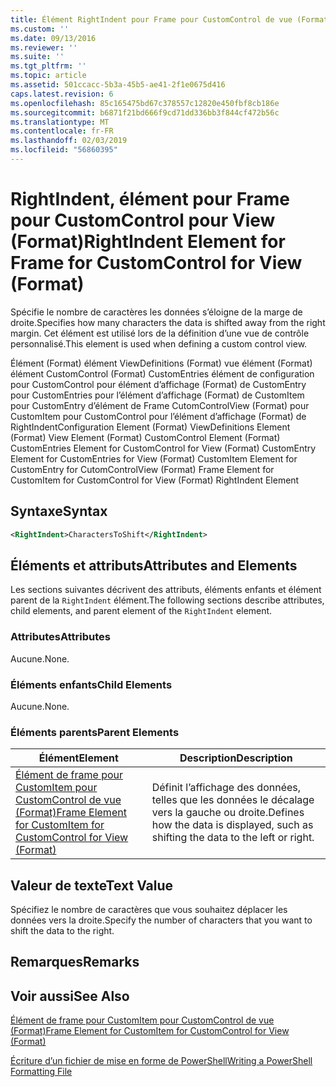 ```yaml
---
title: Élément RightIndent pour Frame pour CustomControl de vue (Format) | Microsoft Docs
ms.custom: ''
ms.date: 09/13/2016
ms.reviewer: ''
ms.suite: ''
ms.tgt_pltfrm: ''
ms.topic: article
ms.assetid: 501ccacc-5b3a-45b5-ae41-2f1e0675d416
caps.latest.revision: 6
ms.openlocfilehash: 85c165475bd67c378557c12820e450fbf8cb186e
ms.sourcegitcommit: b6871f21bd666f9cd71dd336bb3f844cf472b56c
ms.translationtype: MT
ms.contentlocale: fr-FR
ms.lasthandoff: 02/03/2019
ms.locfileid: "56860395"
---
```

# <a name="rightindent-element-for-frame-for-customcontrol-for-view-format"></a><span data-ttu-id="04863-102">RightIndent, élément pour Frame pour CustomControl pour View (Format)</span><span class="sxs-lookup"><span data-stu-id="04863-102">RightIndent Element for Frame for CustomControl for View (Format)</span></span>

<span data-ttu-id="04863-103">Spécifie le nombre de caractères les données s’éloigne de la marge de droite.</span><span class="sxs-lookup"><span data-stu-id="04863-103">Specifies how many characters the data is shifted away from the right margin.</span></span> <span data-ttu-id="04863-104">Cet élément est utilisé lors de la définition d’une vue de contrôle personnalisé.</span><span class="sxs-lookup"><span data-stu-id="04863-104">This element is used when defining a custom control view.</span></span>

<span data-ttu-id="04863-105">Élément (Format) élément ViewDefinitions (Format) vue élément (Format) élément CustomControl (Format) CustomEntries élément de configuration pour CustomControl pour élément d’affichage (Format) de CustomEntry pour CustomEntries pour l’élément d’affichage (Format) de CustomItem pour CustomEntry d’élément de Frame CutomControlView (Format) pour CustomItem pour CustomControl pour l’élément d’affichage (Format) de RightIndent</span><span class="sxs-lookup"><span data-stu-id="04863-105">Configuration Element (Format) ViewDefinitions Element (Format) View Element (Format) CustomControl Element (Format) CustomEntries Element for CustomControl for View (Format) CustomEntry Element for CustomEntries for View (Format) CustomItem Element for CustomEntry for CutomControlView (Format) Frame Element for CustomItem for CustomControl for View (Format) RightIndent Element</span></span>

## <a name="syntax"></a><span data-ttu-id="04863-106">Syntaxe</span><span class="sxs-lookup"><span data-stu-id="04863-106">Syntax</span></span>

```xml
<RightIndent>CharactersToShift</RightIndent>
```

## <a name="attributes-and-elements"></a><span data-ttu-id="04863-107">Éléments et attributs</span><span class="sxs-lookup"><span data-stu-id="04863-107">Attributes and Elements</span></span>

<span data-ttu-id="04863-108">Les sections suivantes décrivent des attributs, éléments enfants et élément parent de la `RightIndent` élément.</span><span class="sxs-lookup"><span data-stu-id="04863-108">The following sections describe attributes, child elements, and parent element of the `RightIndent` element.</span></span>

### <a name="attributes"></a><span data-ttu-id="04863-109">Attributes</span><span class="sxs-lookup"><span data-stu-id="04863-109">Attributes</span></span>

<span data-ttu-id="04863-110">Aucune.</span><span class="sxs-lookup"><span data-stu-id="04863-110">None.</span></span>

### <a name="child-elements"></a><span data-ttu-id="04863-111">Éléments enfants</span><span class="sxs-lookup"><span data-stu-id="04863-111">Child Elements</span></span>

<span data-ttu-id="04863-112">Aucune.</span><span class="sxs-lookup"><span data-stu-id="04863-112">None.</span></span>

### <a name="parent-elements"></a><span data-ttu-id="04863-113">Éléments parents</span><span class="sxs-lookup"><span data-stu-id="04863-113">Parent Elements</span></span>

|<span data-ttu-id="04863-114">Élément</span><span class="sxs-lookup"><span data-stu-id="04863-114">Element</span></span>|<span data-ttu-id="04863-115">Description</span><span class="sxs-lookup"><span data-stu-id="04863-115">Description</span></span>|
|-------------|-----------------|
|[<span data-ttu-id="04863-116">Élément de frame pour CustomItem pour CustomControl de vue (Format)</span><span class="sxs-lookup"><span data-stu-id="04863-116">Frame Element for CustomItem for CustomControl for View (Format)</span></span>](./frame-element-for-customitem-for-customcontrol-for-view-format.md)|<span data-ttu-id="04863-117">Définit l’affichage des données, telles que les données le décalage vers la gauche ou droite.</span><span class="sxs-lookup"><span data-stu-id="04863-117">Defines how the data is displayed, such as shifting the data to the left or right.</span></span>|

## <a name="text-value"></a><span data-ttu-id="04863-118">Valeur de texte</span><span class="sxs-lookup"><span data-stu-id="04863-118">Text Value</span></span>

<span data-ttu-id="04863-119">Spécifiez le nombre de caractères que vous souhaitez déplacer les données vers la droite.</span><span class="sxs-lookup"><span data-stu-id="04863-119">Specify the number of characters that you want to shift the data to the right.</span></span>

## <a name="remarks"></a><span data-ttu-id="04863-120">Remarques</span><span class="sxs-lookup"><span data-stu-id="04863-120">Remarks</span></span>

## <a name="see-also"></a><span data-ttu-id="04863-121">Voir aussi</span><span class="sxs-lookup"><span data-stu-id="04863-121">See Also</span></span>

[<span data-ttu-id="04863-122">Élément de frame pour CustomItem pour CustomControl de vue (Format)</span><span class="sxs-lookup"><span data-stu-id="04863-122">Frame Element for CustomItem for CustomControl for View (Format)</span></span>](./frame-element-for-customitem-for-customcontrol-for-view-format.md)

[<span data-ttu-id="04863-123">Écriture d’un fichier de mise en forme de PowerShell</span><span class="sxs-lookup"><span data-stu-id="04863-123">Writing a PowerShell Formatting File</span></span>](./writing-a-powershell-formatting-file.md)
